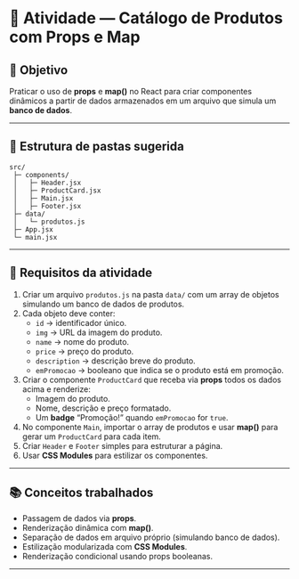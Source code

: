 
# 📝 Atividade — Catálogo de Produtos com Props e Map

## 🎯 Objetivo
Praticar o uso de **props** e **map()** no React para criar componentes dinâmicos a partir de dados armazenados em um arquivo que simula um **banco de dados**.

---

## 📂 Estrutura de pastas sugerida
```
src/
 ├─ components/
 │   ├─ Header.jsx
 │   ├─ ProductCard.jsx
 │   ├─ Main.jsx
 │   ├─ Footer.jsx
 ├─ data/
 │   └─ produtos.js
 ├─ App.jsx
 └─ main.jsx
```

---

## 📌 Requisitos da atividade
1. Criar um arquivo `produtos.js` na pasta `data/` com um array de objetos simulando um banco de dados de produtos.
2. Cada objeto deve conter:
   - `id` → identificador único.
   - `img` → URL da imagem do produto.
   - `name` → nome do produto.
   - `price` → preço do produto.
   - `description` → descrição breve do produto.
   - `emPromocao` → booleano que indica se o produto está em promoção.
3. Criar o componente `ProductCard` que receba via **props** todos os dados acima e renderize:
   - Imagem do produto.
   - Nome, descrição e preço formatado.
   - Um **badge** “Promoção!” quando `emPromocao` for `true`.
4. No componente `Main`, importar o array de produtos e usar **map()** para gerar um `ProductCard` para cada item.
5. Criar `Header` e `Footer` simples para estruturar a página.
6. Usar **CSS Modules** para estilizar os componentes.

---

## 📚 Conceitos trabalhados
- Passagem de dados via **props**.
- Renderização dinâmica com **map()**.
- Separação de dados em arquivo próprio (simulando banco de dados).
- Estilização modularizada com **CSS Modules**.
- Renderização condicional usando props booleanas.

---
